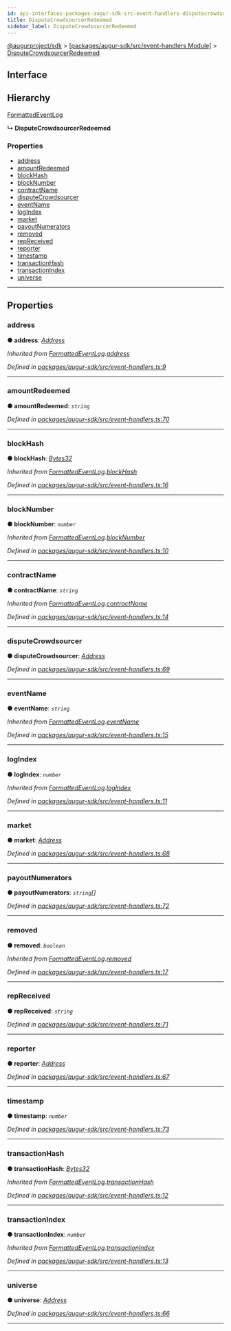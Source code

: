```yaml
---
id: api-interfaces-packages-augur-sdk-src-event-handlers-disputecrowdsourcerredeemed
title: DisputeCrowdsourcerRedeemed
sidebar_label: DisputeCrowdsourcerRedeemed
---
```


[@augurproject/sdk](api-readme.md) > [[packages/augur-sdk/src/event-handlers Module]](api-modules-packages-augur-sdk-src-event-handlers-module.md) > [DisputeCrowdsourcerRedeemed](api-interfaces-packages-augur-sdk-src-event-handlers-disputecrowdsourcerredeemed.md)

## Interface

## Hierarchy

 [FormattedEventLog](api-interfaces-packages-augur-sdk-src-event-handlers-formattedeventlog.md)

**↳ DisputeCrowdsourcerRedeemed**

### Properties

* [address](api-interfaces-packages-augur-sdk-src-event-handlers-disputecrowdsourcerredeemed.md#address)
* [amountRedeemed](api-interfaces-packages-augur-sdk-src-event-handlers-disputecrowdsourcerredeemed.md#amountredeemed)
* [blockHash](api-interfaces-packages-augur-sdk-src-event-handlers-disputecrowdsourcerredeemed.md#blockhash)
* [blockNumber](api-interfaces-packages-augur-sdk-src-event-handlers-disputecrowdsourcerredeemed.md#blocknumber)
* [contractName](api-interfaces-packages-augur-sdk-src-event-handlers-disputecrowdsourcerredeemed.md#contractname)
* [disputeCrowdsourcer](api-interfaces-packages-augur-sdk-src-event-handlers-disputecrowdsourcerredeemed.md#disputecrowdsourcer)
* [eventName](api-interfaces-packages-augur-sdk-src-event-handlers-disputecrowdsourcerredeemed.md#eventname)
* [logIndex](api-interfaces-packages-augur-sdk-src-event-handlers-disputecrowdsourcerredeemed.md#logindex)
* [market](api-interfaces-packages-augur-sdk-src-event-handlers-disputecrowdsourcerredeemed.md#market)
* [payoutNumerators](api-interfaces-packages-augur-sdk-src-event-handlers-disputecrowdsourcerredeemed.md#payoutnumerators)
* [removed](api-interfaces-packages-augur-sdk-src-event-handlers-disputecrowdsourcerredeemed.md#removed)
* [repReceived](api-interfaces-packages-augur-sdk-src-event-handlers-disputecrowdsourcerredeemed.md#repreceived)
* [reporter](api-interfaces-packages-augur-sdk-src-event-handlers-disputecrowdsourcerredeemed.md#reporter)
* [timestamp](api-interfaces-packages-augur-sdk-src-event-handlers-disputecrowdsourcerredeemed.md#timestamp)
* [transactionHash](api-interfaces-packages-augur-sdk-src-event-handlers-disputecrowdsourcerredeemed.md#transactionhash)
* [transactionIndex](api-interfaces-packages-augur-sdk-src-event-handlers-disputecrowdsourcerredeemed.md#transactionindex)
* [universe](api-interfaces-packages-augur-sdk-src-event-handlers-disputecrowdsourcerredeemed.md#universe)

---

## Properties

<a id="address"></a>

###  address

**● address**: *[Address](api-modules-packages-augur-sdk-src-event-handlers-module.md#address)*

*Inherited from [FormattedEventLog](api-interfaces-packages-augur-sdk-src-event-handlers-formattedeventlog.md).[address](api-interfaces-packages-augur-sdk-src-event-handlers-formattedeventlog.md#address)*

*Defined in [packages/augur-sdk/src/event-handlers.ts:9](https://github.com/AugurProject/augur/blob/bae2172ca0/packages/augur-sdk/src/event-handlers.ts#L9)*

___
<a id="amountredeemed"></a>

###  amountRedeemed

**● amountRedeemed**: *`string`*

*Defined in [packages/augur-sdk/src/event-handlers.ts:70](https://github.com/AugurProject/augur/blob/bae2172ca0/packages/augur-sdk/src/event-handlers.ts#L70)*

___
<a id="blockhash"></a>

###  blockHash

**● blockHash**: *[Bytes32](api-modules-packages-augur-sdk-src-event-handlers-module.md#bytes32)*

*Inherited from [FormattedEventLog](api-interfaces-packages-augur-sdk-src-event-handlers-formattedeventlog.md).[blockHash](api-interfaces-packages-augur-sdk-src-event-handlers-formattedeventlog.md#blockhash)*

*Defined in [packages/augur-sdk/src/event-handlers.ts:16](https://github.com/AugurProject/augur/blob/bae2172ca0/packages/augur-sdk/src/event-handlers.ts#L16)*

___
<a id="blocknumber"></a>

###  blockNumber

**● blockNumber**: *`number`*

*Inherited from [FormattedEventLog](api-interfaces-packages-augur-sdk-src-event-handlers-formattedeventlog.md).[blockNumber](api-interfaces-packages-augur-sdk-src-event-handlers-formattedeventlog.md#blocknumber)*

*Defined in [packages/augur-sdk/src/event-handlers.ts:10](https://github.com/AugurProject/augur/blob/bae2172ca0/packages/augur-sdk/src/event-handlers.ts#L10)*

___
<a id="contractname"></a>

###  contractName

**● contractName**: *`string`*

*Inherited from [FormattedEventLog](api-interfaces-packages-augur-sdk-src-event-handlers-formattedeventlog.md).[contractName](api-interfaces-packages-augur-sdk-src-event-handlers-formattedeventlog.md#contractname)*

*Defined in [packages/augur-sdk/src/event-handlers.ts:14](https://github.com/AugurProject/augur/blob/bae2172ca0/packages/augur-sdk/src/event-handlers.ts#L14)*

___
<a id="disputecrowdsourcer"></a>

###  disputeCrowdsourcer

**● disputeCrowdsourcer**: *[Address](api-modules-packages-augur-sdk-src-event-handlers-module.md#address)*

*Defined in [packages/augur-sdk/src/event-handlers.ts:69](https://github.com/AugurProject/augur/blob/bae2172ca0/packages/augur-sdk/src/event-handlers.ts#L69)*

___
<a id="eventname"></a>

###  eventName

**● eventName**: *`string`*

*Inherited from [FormattedEventLog](api-interfaces-packages-augur-sdk-src-event-handlers-formattedeventlog.md).[eventName](api-interfaces-packages-augur-sdk-src-event-handlers-formattedeventlog.md#eventname)*

*Defined in [packages/augur-sdk/src/event-handlers.ts:15](https://github.com/AugurProject/augur/blob/bae2172ca0/packages/augur-sdk/src/event-handlers.ts#L15)*

___
<a id="logindex"></a>

###  logIndex

**● logIndex**: *`number`*

*Inherited from [FormattedEventLog](api-interfaces-packages-augur-sdk-src-event-handlers-formattedeventlog.md).[logIndex](api-interfaces-packages-augur-sdk-src-event-handlers-formattedeventlog.md#logindex)*

*Defined in [packages/augur-sdk/src/event-handlers.ts:11](https://github.com/AugurProject/augur/blob/bae2172ca0/packages/augur-sdk/src/event-handlers.ts#L11)*

___
<a id="market"></a>

###  market

**● market**: *[Address](api-modules-packages-augur-sdk-src-event-handlers-module.md#address)*

*Defined in [packages/augur-sdk/src/event-handlers.ts:68](https://github.com/AugurProject/augur/blob/bae2172ca0/packages/augur-sdk/src/event-handlers.ts#L68)*

___
<a id="payoutnumerators"></a>

###  payoutNumerators

**● payoutNumerators**: *`string`[]*

*Defined in [packages/augur-sdk/src/event-handlers.ts:72](https://github.com/AugurProject/augur/blob/bae2172ca0/packages/augur-sdk/src/event-handlers.ts#L72)*

___
<a id="removed"></a>

###  removed

**● removed**: *`boolean`*

*Inherited from [FormattedEventLog](api-interfaces-packages-augur-sdk-src-event-handlers-formattedeventlog.md).[removed](api-interfaces-packages-augur-sdk-src-event-handlers-formattedeventlog.md#removed)*

*Defined in [packages/augur-sdk/src/event-handlers.ts:17](https://github.com/AugurProject/augur/blob/bae2172ca0/packages/augur-sdk/src/event-handlers.ts#L17)*

___
<a id="repreceived"></a>

###  repReceived

**● repReceived**: *`string`*

*Defined in [packages/augur-sdk/src/event-handlers.ts:71](https://github.com/AugurProject/augur/blob/bae2172ca0/packages/augur-sdk/src/event-handlers.ts#L71)*

___
<a id="reporter"></a>

###  reporter

**● reporter**: *[Address](api-modules-packages-augur-sdk-src-event-handlers-module.md#address)*

*Defined in [packages/augur-sdk/src/event-handlers.ts:67](https://github.com/AugurProject/augur/blob/bae2172ca0/packages/augur-sdk/src/event-handlers.ts#L67)*

___
<a id="timestamp"></a>

###  timestamp

**● timestamp**: *`number`*

*Defined in [packages/augur-sdk/src/event-handlers.ts:73](https://github.com/AugurProject/augur/blob/bae2172ca0/packages/augur-sdk/src/event-handlers.ts#L73)*

___
<a id="transactionhash"></a>

###  transactionHash

**● transactionHash**: *[Bytes32](api-modules-packages-augur-sdk-src-event-handlers-module.md#bytes32)*

*Inherited from [FormattedEventLog](api-interfaces-packages-augur-sdk-src-event-handlers-formattedeventlog.md).[transactionHash](api-interfaces-packages-augur-sdk-src-event-handlers-formattedeventlog.md#transactionhash)*

*Defined in [packages/augur-sdk/src/event-handlers.ts:12](https://github.com/AugurProject/augur/blob/bae2172ca0/packages/augur-sdk/src/event-handlers.ts#L12)*

___
<a id="transactionindex"></a>

###  transactionIndex

**● transactionIndex**: *`number`*

*Inherited from [FormattedEventLog](api-interfaces-packages-augur-sdk-src-event-handlers-formattedeventlog.md).[transactionIndex](api-interfaces-packages-augur-sdk-src-event-handlers-formattedeventlog.md#transactionindex)*

*Defined in [packages/augur-sdk/src/event-handlers.ts:13](https://github.com/AugurProject/augur/blob/bae2172ca0/packages/augur-sdk/src/event-handlers.ts#L13)*

___
<a id="universe"></a>

###  universe

**● universe**: *[Address](api-modules-packages-augur-sdk-src-event-handlers-module.md#address)*

*Defined in [packages/augur-sdk/src/event-handlers.ts:66](https://github.com/AugurProject/augur/blob/bae2172ca0/packages/augur-sdk/src/event-handlers.ts#L66)*

___

